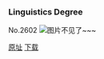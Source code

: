 ### Linguistics Degree
No.2602
![图片不见了~~~](https://imgs.xkcd.com/comics/linguistics_degree.png)

[原址](https://xkcd.com//2602) [下载](https://imgs.xkcd.com/comics/linguistics_degree.png)

